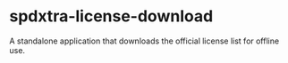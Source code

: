 # spdxtra-license-download
A standalone application that downloads the official license list for offline use.
